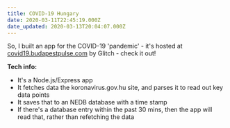 ```yaml
---
title: COVID-19 Hungary
date: 2020-03-11T22:45:19.000Z
date_updated: 2020-03-13T20:04:07.000Z
---
```


So, I built an app for the COVID-19 'pandemic' - it's hosted at [covid19.budapestpulse.com](https://covid19.budapestpulse.com) by Glitch - check it out!

**Tech info:**

- It's a Node.js/Express app
- It fetches data the koronavirus.gov.hu site, and parses it to read out key data points
- It saves that to an NEDB database with a time stamp
- If there's a database entry within the past 30 mins, then the app will read that, rather than refetching the data
